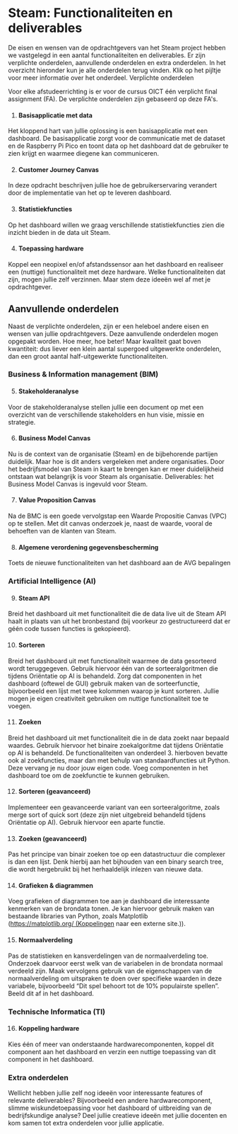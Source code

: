 
# Steam: Functionaliteiten en deliverables

De eisen en wensen van de opdrachtgevers van het Steam project hebben we vastgelegd in een aantal functionaliteiten en deliverables. Er zijn verplichte onderdelen, aanvullende onderdelen en extra onderdelen. In het overzicht hieronder kun je alle onderdelen terug vinden. Klik op het pijltje voor meer informatie over het onderdeel.
Verplichte onderdelen

Voor elke afstudeerrichting is er voor de cursus OICT één verplicht final assignment (FA). De verplichte onderdelen zijn gebaseerd op deze FA's.

1. #### Basisapplicatie met data
Het kloppend hart van jullie oplossing is een basisapplicatie met een dashboard. De basisapplicatie zorgt voor de communicatie met de dataset en de Raspberry Pi Pico en toont data op het dashboard dat de gebruiker te zien krijgt en waarmee diegene kan communiceren.

2. #### Customer Journey Canvas
In deze opdracht beschrijven jullie hoe de gebruikerservaring verandert door de implementatie van het op te leveren dashboard.

3. #### Statistiekfuncties
Op het dashboard willen we graag verschillende statistiekfuncties zien die inzicht bieden in de data uit Steam.

4. #### Toepassing hardware
Koppel een neopixel en/of afstandssensor aan het dashboard en realiseer een (nuttige) functionaliteit met deze hardware. Welke functionaliteiten dat zijn, mogen jullie zelf verzinnen. Maar stem deze ideeën wel af met je opdrachtgever.

## Aanvullende onderdelen

Naast de verplichte onderdelen, zijn er een heleboel andere eisen en wensen van jullie opdrachtgevers. Deze aanvullende onderdelen mogen opgepakt worden. Hoe meer, hoe beter! Maar kwaliteit gaat boven kwantiteit: dus liever een klein aantal supergoed uitgewerkte onderdelen, dan een groot aantal half-uitgewerkte functionaliteiten.
### Business & Information management (BIM)

5. #### Stakeholderanalyse
Voor de stakeholderanalyse stellen jullie een document op met een overzicht van de verschillende stakeholders en hun visie, missie en strategie.

6. #### Business Model Canvas
Nu is de context van de organisatie (Steam) en de bijbehorende partijen duidelijk. Maar hoe is dit anders vergeleken met andere organisaties. Door het bedrijfsmodel van Steam in kaart te brengen kan er meer duidelijkheid ontstaan wat belangrijk is voor Steam als organisatie. Deliverables: het Business Model Canvas is ingevuld voor Steam.

7. #### Value Proposition Canvas 
Na de BMC is een goede vervolgstap een Waarde Propositie Canvas (VPC) op te stellen. Met dit canvas onderzoek je, naast de waarde, vooral de behoeften van de klanten van Steam.

8. #### Algemene verordening gegevensbescherming
Toets de nieuwe functionaliteiten van het dashboard aan de AVG bepalingen

### Artificial Intelligence (AI)

9. #### Steam API
Breid het dashboard uit met functionaliteit die de data live uit de Steam API haalt in plaats van uit het bronbestand (bij voorkeur zo gestructureerd dat er géén code tussen functies is gekopieerd).

10. #### Sorteren 
Breid het dashboard uit met functionaliteit waarmee de data gesorteerd wordt teruggegeven. Gebruik hiervoor één van de sorteeralgoritmen die tijdens Oriëntatie op AI is behandeld. Zorg dat componenten in het dashboard (oftewel de GUI) gebruik maken van de sorteerfunctie, bijvoorbeeld een lijst met twee kolommen waarop je kunt sorteren. Jullie mogen je eigen creativiteit gebruiken om nuttige functionaliteit toe te voegen.

11. #### Zoeken
Breid het dashboard uit met functionaliteit die in de data zoekt naar bepaald waardes. Gebruik hiervoor het binaire zoekalgoritme dat tijdens Oriëntatie op AI is behandeld. De functionaliteiten van onderdeel 3. hierboven bevatte ook al zoekfuncties, maar dan met behulp van standaardfuncties uit Python. Deze vervang je nu door jouw eigen code. Voeg componenten in het dashboard toe om de zoekfunctie te kunnen gebruiken.

12. #### Sorteren (geavanceerd)
Implementeer een geavanceerde variant van een sorteeralgoritme, zoals merge sort of quick sort (deze zijn niet uitgebreid behandeld tijdens Oriëntatie op AI). Gebruik hiervoor een aparte functie.

13. #### Zoeken (geavanceerd)
Pas het principe van binair zoeken toe op een datastructuur die complexer is dan een lijst. Denk hierbij aan het bijhouden van een binary search tree, die wordt hergebruikt bij het herhaaldelijk inlezen van nieuwe data.

14. #### Grafieken & diagrammen
Voeg grafieken of diagrammen toe aan je dashboard die interessante kenmerken van de brondata tonen. Je kan hiervoor gebruik maken van bestaande libraries van Python, zoals Matplotlib (https://matplotlib.org/ (Koppelingen naar een externe site.)).

15. #### Normaalverdeling
Pas de statistieken en kansverdelingen van de normaalverdeling toe. Onderzoek daarvoor eerst welk van de variabelen in de brondata normaal verdeeld zijn. Maak vervolgens gebruik van de eigenschappen van de normaalverdeling om uitspraken te doen over specifieke waarden in deze variabele, bijvoorbeeld “Dit spel behoort tot de 10% populairste spellen”. Beeld dit af in het dashboard.

### Technische Informatica (TI)

16. #### Koppeling hardware
Kies één of meer van onderstaande hardwarecomponenten, koppel dit component aan het dashboard en verzin een nuttige toepassing van dit component in het dashboard.

### Extra onderdelen

Wellicht hebben jullie zelf nog ideeën voor interessante features of relevante deliverables? Bijvoorbeeld een andere hardwarecomponent, slimme wiskundetoepassing voor het dashboard of uitbreiding van de bedrijfskundige analyse? Deel jullie creatieve ideeën met jullie docenten en kom samen tot extra onderdelen voor jullie applicatie.
